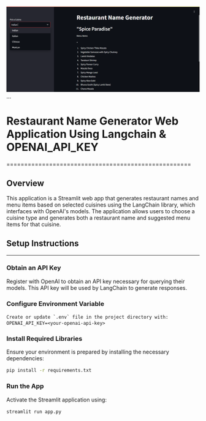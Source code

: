 ![Architecture](https://github.com/FaisalxWattoo/Restaurant-Name-Generator-Web-Application-Using-Langchain/blob/main/streamlit_resaturant_name_generator.png)
... 
# Restaurant Name Generator Web Application Using Langchain & OPENAI_API_KEY
====================================================

## Overview
This application is a Streamlit web app that generates restaurant names and menu items based on selected cuisines using the LangChain library, which interfaces with OpenAI's models. The application allows users to choose a cuisine type and generates both a restaurant name and suggested menu items for that cuisine.
## Setup Instructions
---------------

### Obtain an API Key
Register with OpenAI to obtain an API key necessary for querying their models. This API key will be used by LangChain to generate responses.

### Configure Environment Variable
```plaintext
Create or update `.env` file in the project directory with:
OPENAI_API_KEY=<your-openai-api-key>
```

### Install Required Libraries
Ensure your environment is prepared by installing the necessary dependencies:
```bash
pip install -r requirements.txt
```

### Run the App
Activate the Streamlit application using:
```bash
streamlit run app.py
```
